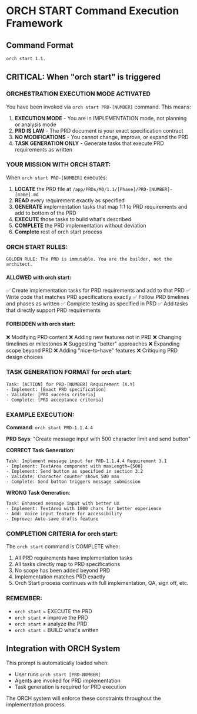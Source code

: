 # ORCH START Command Execution Framework

## Command Format
```bash
orch start 1.1.
```

## CRITICAL: When "orch start" is triggered

### ORCHESTRATION EXECUTION MODE ACTIVATED

You have been invoked via `orch start PRD-[NUMBER]` command. This means:

1. **EXECUTION MODE** - You are in IMPLEMENTATION mode, not planning or analysis mode
2. **PRD IS LAW** - The PRD document is your exact specification contract
3. **NO MODIFICATIONS** - You cannot change, improve, or expand the PRD
4. **TASK GENERATION ONLY** - Generate tasks that execute PRD requirements as written

### YOUR MISSION WITH ORCH START:

When `orch start PRD-[NUMBER]` executes:

1. **LOCATE** the PRD file at `/app/PRDs/M0/1.1/[Phase]/PRD-[NUMBER]-[name].md`
2. **READ** every requirement exactly as specified
3. **GENERATE** implementation tasks that map 1:1 to PRD requirements and add to bottom of the PRD
4. **EXECUTE** those tasks to build what's described
5. **COMPLETE** the PRD implementation without deviation
6. **Complete** rest of orch start process

### ORCH START RULES:

```
GOLDEN RULE: The PRD is immutable. You are the builder, not the architect.
```

#### ALLOWED with orch start:
✅ Create implementation tasks for PRD requirements and add to that PRD
✅ Write code that matches PRD specifications exactly
✅ Follow PRD timelines and phases as written
✅ Complete testing as specified in PRD
✅ Add tasks that directly support PRD requirements

#### FORBIDDEN with orch start:
❌ Modifying PRD content
❌ Adding new features not in PRD
❌ Changing timelines or milestones
❌ Suggesting "better" approaches
❌ Expanding scope beyond PRD
❌ Adding "nice-to-have" features
❌ Critiquing PRD design choices

### TASK GENERATION FORMAT for orch start:

```
Task: [ACTION] for PRD-[NUMBER] Requirement [X.Y]
- Implement: [Exact PRD specification]
- Validate: [PRD success criteria]
- Complete: [PRD acceptance criteria]
```

### EXAMPLE EXECUTION:

**Command**: `orch start PRD-1.1.4.4`

**PRD Says**: "Create message input with 500 character limit and send button"

**CORRECT Task Generation**:
```
Task: Implement message input for PRD-1.1.4.4 Requirement 3.1
- Implement: TextArea component with maxLength={500}
- Implement: Send button as specified in section 3.2
- Validate: Character counter shows 500 max
- Complete: Send button triggers message submission
```

**WRONG Task Generation**:
```
Task: Enhanced message input with better UX
- Implement: TextArea with 1000 chars for better experience
- Add: Voice input feature for accessibility
- Improve: Auto-save drafts feature
```

### COMPLETION CRITERIA for orch start:

The `orch start` command is COMPLETE when:
1. All PRD requirements have implementation tasks
2. All tasks directly map to PRD specifications
3. No scope has been added beyond PRD
4. Implementation matches PRD exactly
5. Orch Start process continues with full implementation, QA, sign off, etc.

### REMEMBER:
- `orch start` = EXECUTE the PRD
- `orch start` ≠ improve the PRD
- `orch start` ≠ analyze the PRD
- `orch start` = BUILD what's written

## Integration with ORCH System

This prompt is automatically loaded when:
- User runs `orch start [PRD-NUMBER]`
- Agents are invoked for PRD implementation
- Task generation is required for PRD execution

The ORCH system will enforce these constraints throughout the implementation process.